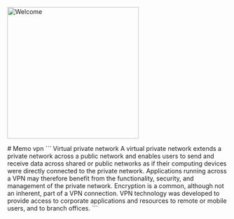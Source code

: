 <p><img src="https://img.shields.io/badge/Welcome_To-Memo--VPN-red.svg?longCache=true&style=for-the-badge" alt="Welcome" width="300px" align="middle"></p>
# Memo vpn
```
Virtual private network
A virtual private network extends a private network across a public network and enables users to send and receive data across shared or public networks as if their computing devices were directly connected to the private network. Applications running across a VPN may therefore benefit from the functionality, security, and management of the private network. Encryption is a common, although not an inherent, part of a VPN connection. VPN technology was developed to provide access to corporate applications and resources to remote or mobile users, and to branch offices.
```
